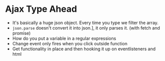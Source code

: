 # Ajax Type Ahead

* It's basically a huge json object. Every time you type we filter the array.
* `json.parse` doesn't convert it into json.], it only parses it. (with fetch and promise)
* How do you put a variable in a regular expressions
* Change event only fires when you click outside function
* Get functionality in place and then hooking it up on eventlisteners and html